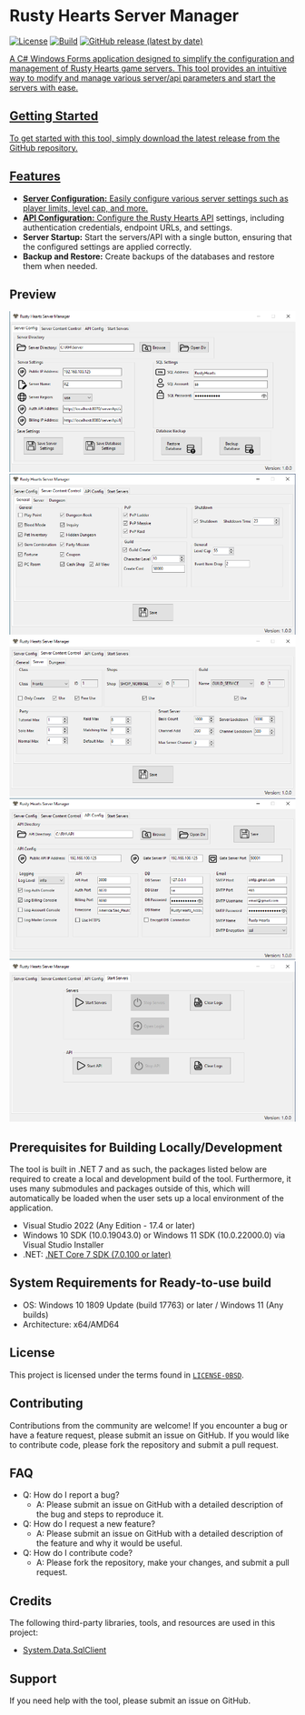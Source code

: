 # Rusty Hearts Server Manager
[![License](https://img.shields.io/github/license/JuniorDark/RustyHearts-Server-Manager?color=green)](LICENSE)
[![Build](https://github.com/JuniorDark/RustyHearts-Server-Manager/actions/workflows/build.yml/badge.svg)](https://github.com/JuniorDark/RustyHearts-Server-Manager/actions/workflows/build.yml)
[![GitHub release (latest by date)](https://img.shields.io/github/v/release/JuniorDark/RustyHearts-Server-Manager)](https://github.com/JuniorDark/RustyHearts-Server-Manager/releases/latest) <a href="https://github.com/JuniorDark/RustyHearts-Server-Manager/releases">

A C# Windows Forms application designed to simplify the configuration and management of Rusty Hearts game servers. This tool provides an intuitive way to modify and manage various server/api parameters and start the servers with ease.

## Getting Started

To get started with this tool, simply download the latest release from the GitHub repository.

## Features

- **Server Configuration:** Easily configure various server settings such as player limits, level cap, and more.
- **API Configuration:** Configure the [Rusty Hearts API](https://github.com/JuniorDark/RustyHearts-API) settings, including authentication credentials, endpoint URLs, and settings.
- **Server Startup:** Start the servers/API with a single button, ensuring that the configured settings are applied correctly.
- **Backup and Restore:** Create backups of the databases and restore them when needed.

## Preview
![image](preview/preview-01.png)
![image](preview/preview-02.png)
![image](preview/preview-03.png)
![image](preview/preview-04.png)
![image](preview/preview-05.png)

## Prerequisites for Building Locally/Development
The tool is built in .NET 7 and as such, the packages listed below are required to create a local and development build of the tool. Furthermore, it uses many submodules and packages outside of this, which will automatically be loaded when the user sets up a local environment of the application.
* Visual Studio 2022 (Any Edition - 17.4 or later)
* Windows 10 SDK (10.0.19043.0) or Windows 11 SDK (10.0.22000.0) via Visual Studio Installer
* .NET: [.NET Core 7 SDK (7.0.100 or later)](https://dotnet.microsoft.com/en-us/download/dotnet/7.0)

## System Requirements for Ready-to-use build
* OS: Windows 10 1809 Update (build 17763) or later / Windows 11 (Any builds)
* Architecture: x64/AMD64

## License
This project is licensed under the terms found in [`LICENSE-0BSD`](LICENSE).

## Contributing
Contributions from the community are welcome! If you encounter a bug or have a feature request, please submit an issue on GitHub. If you would like to contribute code, please fork the repository and submit a pull request.

## FAQ
* Q: How do I report a bug?
  * A: Please submit an issue on GitHub with a detailed description of the bug and steps to reproduce it.
* Q: How do I request a new feature?
  * A: Please submit an issue on GitHub with a detailed description of the feature and why it would be useful.
* Q: How do I contribute code?
  * A: Please fork the repository, make your changes, and submit a pull request.

## Credits
The following third-party libraries, tools, and resources are used in this project:
* [System.Data.SqlClient](https://www.nuget.org/packages/System.Data.SqlClient)

## Support
If you need help with the tool, please submit an issue on GitHub.
